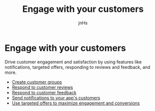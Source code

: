 ﻿---
author: jnHs
Description: Drive customer engagement and satisfaction by using features like notifications, targeted offers, responding to reviews and feedback, and more.
title: Engage with your customers
ms.author: wdg-dev-content
ms.date: 06/19/2017
ms.topic: article
ms.prod: windows
ms.technology: uwp
keywords: windows 10, uwp
---

# Engage with your customers

Drive customer engagement and satisfaction by using features like notifications, targeted offers, responding to reviews and feedback, and more.

-   [Create customer groups](create-customer-groups.md)
-   [Respond to customer reviews](respond-to-customer-reviews.md)
-   [Respond to customer feedback](respond-to-customer-feedback.md)
-   [Send notifications to your app's customers](send-push-notifications-to-your-apps-customers.md)
-   [Use targeted offers to maximize engagement and conversions](use-targeted-offers-to-maximize-engagement-and-conversions.md)

 
